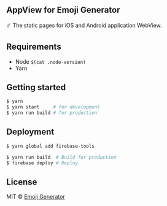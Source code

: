 ## AppView for Emoji Generator

:comet: The static pages for iOS and Android application WebView.

## Requirements

- Node `$(cat .node-version)`
- Yarn

## Getting started

```bash
$ yarn
$ yarn start     # for development
$ yarn run build # for production
```

## Deployment

```bash
$ yarn global add firebase-tools

$ yarn run build  # Build for production
$ firebase deploy # Deploy
```

## License

MIT &copy; [Emoji Generator](https://emoji-gen.ninja)
